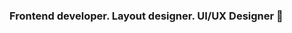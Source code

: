 ### Frontend developer. Layout designer. UI/UX Designer 👋

<!--
**Domowenokk/domowenokk** is a ✨ _special_ ✨ repository because its `README.md` (this file) appears on your GitHub profile.

Here are some ideas to get you started:

- 🔭 Вёрстка сайтов
- 🌱 HTML/CSS.
- 👯 Bootstrap 5
- 🤔 Wordpress 
- 💬 Разработка дизайнов 
- 📫 Figma, Adobe XD, Photoshop 
-->
